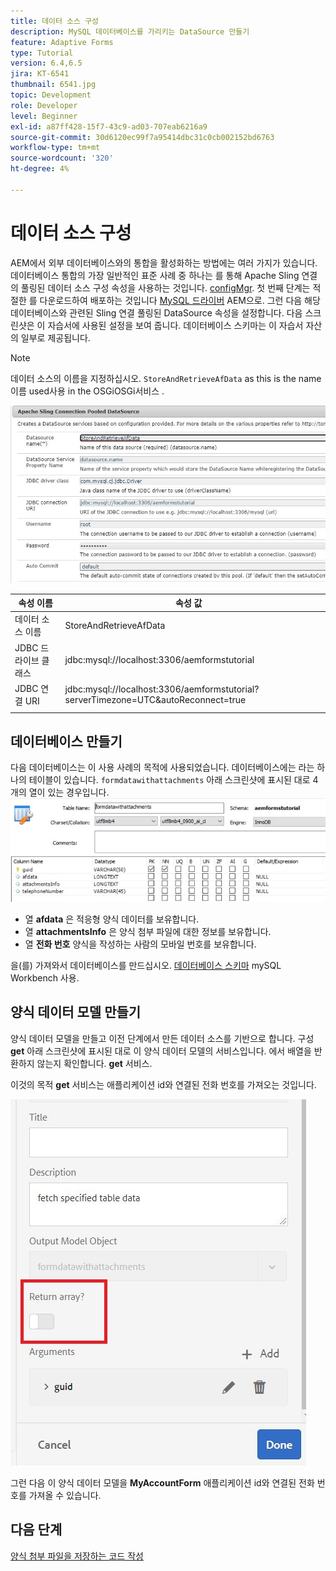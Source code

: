 ```yaml
---
title: 데이터 소스 구성
description: MySQL 데이터베이스를 가리키는 DataSource 만들기
feature: Adaptive Forms
type: Tutorial
version: 6.4,6.5
jira: KT-6541
thumbnail: 6541.jpg
topic: Development
role: Developer
level: Beginner
exl-id: a87ff428-15f7-43c9-ad03-707eab6216a9
source-git-commit: 30d6120ec99f7a95414dbc31c0cb002152bd6763
workflow-type: tm+mt
source-wordcount: '320'
ht-degree: 4%

---
```


# 데이터 소스 구성

AEM에서 외부 데이터베이스와의 통합을 활성화하는 방법에는 여러 가지가 있습니다. 데이터베이스 통합의 가장 일반적인 표준 사례 중 하나는 를 통해 Apache Sling 연결의 풀링된 데이터 소스 구성 속성을 사용하는 것입니다. [configMgr](http://localhost:4502/system/console/configMgr).
첫 번째 단계는 적절한 를 다운로드하여 배포하는 것입니다 [MySQL 드라이버](https://mvnrepository.com/artifact/mysql/mysql-connector-java) AEM으로.
그런 다음 해당 데이터베이스와 관련된 Sling 연결 풀링된 DataSource 속성을 설정합니다. 다음 스크린샷은 이 자습서에 사용된 설정을 보여 줍니다. 데이터베이스 스키마는 이 자습서 자산의 일부로 제공됩니다.

>[!NOTE]
>데이터 소스의 이름을 지정하십시오. `StoreAndRetrieveAfData` as this is the name이름 used사용 in the OSGiOSGi서비스 .


![데이터 소스](assets/data-source.JPG)

| 속성 이름 | 속성 값 |   |
|---------------------|------------------------------------------------------------------------------------|---|
| 데이터 소스 이름 | StoreAndRetrieveAfData |   |
| JDBC 드라이브 클래스 | jdbc:mysql://localhost:3306/aemformstutorial |   |
| JDBC 연결 URI | jdbc:mysql://localhost:3306/aemformstutorial?serverTimezone=UTC&amp;autoReconnect=true |   |
|                     |                                                                                    |   |


## 데이터베이스 만들기


다음 데이터베이스는 이 사용 사례의 목적에 사용되었습니다. 데이터베이스에는 라는 하나의 테이블이 있습니다. `formdatawithattachments` 아래 스크린샷에 표시된 대로 4개의 열이 있는 경우입니다.
![자료 기반](assets/table-schema.JPG)

* 열 **afdata** 은 적응형 양식 데이터를 보유합니다.
* 열 **attachmentsInfo** 은 양식 첨부 파일에 대한 정보를 보유합니다.
* 열 **전화 번호** 양식을 작성하는 사람의 모바일 번호를 보유합니다.

을(를) 가져와서 데이터베이스를 만드십시오. [데이터베이스 스키마](assets/data-base-schema.sql)
mySQL Workbench 사용.

## 양식 데이터 모델 만들기

양식 데이터 모델을 만들고 이전 단계에서 만든 데이터 소스를 기반으로 합니다.
구성 **get** 아래 스크린샷에 표시된 대로 이 양식 데이터 모델의 서비스입니다.
에서 배열을 반환하지 않는지 확인합니다. **get** 서비스.

이것의 목적 **get** 서비스는 애플리케이션 id와 연결된 전화 번호를 가져오는 것입니다.

![get-service](assets/get-service.JPG)

그런 다음 이 양식 데이터 모델을 **MyAccountForm** 애플리케이션 id와 연결된 전화 번호를 가져올 수 있습니다.

## 다음 단계

[양식 첨부 파일을 저장하는 코드 작성](./store-form-attachments.md)
